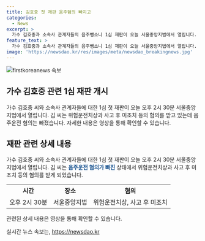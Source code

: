 ```yaml
---
title: 김호중 첫 재판 음주혐의 빠지고
categories:
  - News
excerpt: >
  가수 김호중과 소속사 관계자들의 음주뺑소니 1심 재판이 오늘 서울중앙지법에서 열립니다. 김 씨는 음주운전 혐의는 빠지고 위험운전치사와 사고 후 미조치 등으로 기소되었습니다. 자세한 내용은 영상으로 확인하세요.
feature_text: >
  가수 김호중과 소속사 관계자들의 음주뺑소니 1심 재판이 오늘 서울중앙지법에서 열립니다. 김 씨는 음주운전 혐의는 빠지고 위험운전치사와 사고 후 미조치 등으로 기소되었습니다. 자세한 내용은 영상으로 확인하세요.
image: 'https://newsdao.kr/res/images/meta/newsdao_breakingnews.jpg'
---
```


<p><img src="https://newsdao.kr/res/images/meta/newsdao_breakingnews.jpg" alt="firstkoreanews 속보" /></p>

<h2 data-ke-size="size26">가수 김호중 관련 1심 재판 개시</h2>

<p data-ke-size="size16">가수 김호중 씨와 소속사 관계자들에 대한 1심 첫 재판이 오늘 오후 2시 30분 서울중앙지법에서 열립니다. 김 씨는 위험운전치상과 사고 후 미조치 등의 혐의를 받고 있는데 음주운전 혐의는 빠졌습니다. 자세한 내용은 영상을 통해 확인할 수 있습니다.</p>

<h2 data-ke-size="size26">재판 관련 상세 내용</h2>

<p data-ke-size="size16">가수 김호중 씨와 소속사 관계자들에 대한 1심 첫 재판이 오늘 오후 2시 30분 서울중앙지법에서 열립니다. 김 씨는 <b><span style="color: #1a5490;">음주운전 혐의가 빠진</span></b> 상태에서 위험운전치상과 사고 후 미조치 등의 혐의를 받게 되었습니다. </p>

<table>
  <tr>
    <td style="text-align: center; height: 17px;"><b>시간</b></td>
    <td style="text-align: center; height: 17px;"><b>장소</b></td>
    <td style="text-align: center; height: 17px;"><b>혐의</b></td>
  </tr>
  <tr>
    <td style="text-align: center; height: 17px;">오후 2시 30분</td>
    <td style="text-align: center; height: 17px;">서울중앙지법</td>
    <td style="text-align: center; height: 17px;">위험운전치상, 사고 후 미조치</td>
  </tr>
</table>

<p data-ke-size="size16">관련된 상세 내용은 영상을 통해 확인할 수 있습니다. </p>
실시간 뉴스 속보는, <a href="https://newsdao.kr" rel="dofollow">https://newsdao.kr</a>


